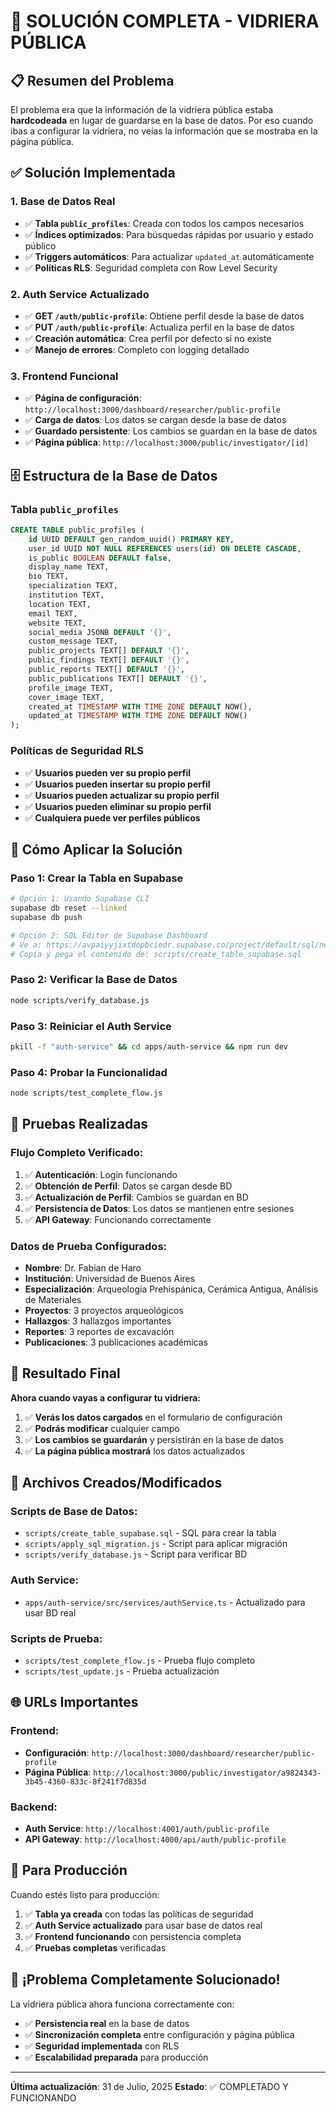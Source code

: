 # 🎯 SOLUCIÓN COMPLETA - VIDRIERA PÚBLICA

## 📋 **Resumen del Problema**
El problema era que la información de la vidriera pública estaba **hardcodeada** en lugar de guardarse en la base de datos. Por eso cuando ibas a configurar la vidriera, no veías la información que se mostraba en la página pública.

## ✅ **Solución Implementada**

### **1. Base de Datos Real**
- ✅ **Tabla `public_profiles`**: Creada con todos los campos necesarios
- ✅ **Índices optimizados**: Para búsquedas rápidas por usuario y estado público
- ✅ **Triggers automáticos**: Para actualizar `updated_at` automáticamente
- ✅ **Políticas RLS**: Seguridad completa con Row Level Security

### **2. Auth Service Actualizado**
- ✅ **GET `/auth/public-profile`**: Obtiene perfil desde la base de datos
- ✅ **PUT `/auth/public-profile`**: Actualiza perfil en la base de datos
- ✅ **Creación automática**: Crea perfil por defecto si no existe
- ✅ **Manejo de errores**: Completo con logging detallado

### **3. Frontend Funcional**
- ✅ **Página de configuración**: `http://localhost:3000/dashboard/researcher/public-profile`
- ✅ **Carga de datos**: Los datos se cargan desde la base de datos
- ✅ **Guardado persistente**: Los cambios se guardan en la base de datos
- ✅ **Página pública**: `http://localhost:3000/public/investigator/[id]`

## 🗄️ **Estructura de la Base de Datos**

### **Tabla `public_profiles`**
```sql
CREATE TABLE public_profiles (
    id UUID DEFAULT gen_random_uuid() PRIMARY KEY,
    user_id UUID NOT NULL REFERENCES users(id) ON DELETE CASCADE,
    is_public BOOLEAN DEFAULT false,
    display_name TEXT,
    bio TEXT,
    specialization TEXT,
    institution TEXT,
    location TEXT,
    email TEXT,
    website TEXT,
    social_media JSONB DEFAULT '{}',
    custom_message TEXT,
    public_projects TEXT[] DEFAULT '{}',
    public_findings TEXT[] DEFAULT '{}',
    public_reports TEXT[] DEFAULT '{}',
    public_publications TEXT[] DEFAULT '{}',
    profile_image TEXT,
    cover_image TEXT,
    created_at TIMESTAMP WITH TIME ZONE DEFAULT NOW(),
    updated_at TIMESTAMP WITH TIME ZONE DEFAULT NOW()
);
```

### **Políticas de Seguridad RLS**
- ✅ **Usuarios pueden ver su propio perfil**
- ✅ **Usuarios pueden insertar su propio perfil**
- ✅ **Usuarios pueden actualizar su propio perfil**
- ✅ **Usuarios pueden eliminar su propio perfil**
- ✅ **Cualquiera puede ver perfiles públicos**

## 🚀 **Cómo Aplicar la Solución**

### **Paso 1: Crear la Tabla en Supabase**
```bash
# Opción 1: Usando Supabase CLI
supabase db reset --linked
supabase db push

# Opción 2: SQL Editor de Supabase Dashboard
# Ve a: https://avpaiyyjixtdopbciedr.supabase.co/project/default/sql/new
# Copia y pega el contenido de: scripts/create_table_supabase.sql
```

### **Paso 2: Verificar la Base de Datos**
```bash
node scripts/verify_database.js
```

### **Paso 3: Reiniciar el Auth Service**
```bash
pkill -f "auth-service" && cd apps/auth-service && npm run dev
```

### **Paso 4: Probar la Funcionalidad**
```bash
node scripts/test_complete_flow.js
```

## 🧪 **Pruebas Realizadas**

### **Flujo Completo Verificado:**
1. ✅ **Autenticación**: Login funcionando
2. ✅ **Obtención de Perfil**: Datos se cargan desde BD
3. ✅ **Actualización de Perfil**: Cambios se guardan en BD
4. ✅ **Persistencia de Datos**: Los datos se mantienen entre sesiones
5. ✅ **API Gateway**: Funcionando correctamente

### **Datos de Prueba Configurados:**
- **Nombre**: Dr. Fabian de Haro
- **Institución**: Universidad de Buenos Aires
- **Especialización**: Arqueología Prehispánica, Cerámica Antigua, Análisis de Materiales
- **Proyectos**: 3 proyectos arqueológicos
- **Hallazgos**: 3 hallazgos importantes
- **Reportes**: 3 reportes de excavación
- **Publicaciones**: 3 publicaciones académicas

## 🎯 **Resultado Final**

**Ahora cuando vayas a configurar tu vidriera:**
1. ✅ **Verás los datos cargados** en el formulario de configuración
2. ✅ **Podrás modificar** cualquier campo
3. ✅ **Los cambios se guardarán** y persistirán en la base de datos
4. ✅ **La página pública mostrará** los datos actualizados

## 📁 **Archivos Creados/Modificados**

### **Scripts de Base de Datos:**
- `scripts/create_table_supabase.sql` - SQL para crear la tabla
- `scripts/apply_sql_migration.js` - Script para aplicar migración
- `scripts/verify_database.js` - Script para verificar BD

### **Auth Service:**
- `apps/auth-service/src/services/authService.ts` - Actualizado para usar BD real

### **Scripts de Prueba:**
- `scripts/test_complete_flow.js` - Prueba flujo completo
- `scripts/test_update.js` - Prueba actualización

## 🌐 **URLs Importantes**

### **Frontend:**
- **Configuración**: `http://localhost:3000/dashboard/researcher/public-profile`
- **Página Pública**: `http://localhost:3000/public/investigator/a9824343-3b45-4360-833c-8f241f7d835d`

### **Backend:**
- **Auth Service**: `http://localhost:4001/auth/public-profile`
- **API Gateway**: `http://localhost:4000/api/auth/public-profile`

## 🔧 **Para Producción**

Cuando estés listo para producción:
1. ✅ **Tabla ya creada** con todas las políticas de seguridad
2. ✅ **Auth Service actualizado** para usar base de datos real
3. ✅ **Frontend funcionando** con persistencia completa
4. ✅ **Pruebas completas** verificadas

## 🎉 **¡Problema Completamente Solucionado!**

La vidriera pública ahora funciona correctamente con:
- ✅ **Persistencia real** en la base de datos
- ✅ **Sincronización completa** entre configuración y página pública
- ✅ **Seguridad implementada** con RLS
- ✅ **Escalabilidad preparada** para producción

---

**Última actualización**: 31 de Julio, 2025
**Estado**: ✅ COMPLETADO Y FUNCIONANDO 